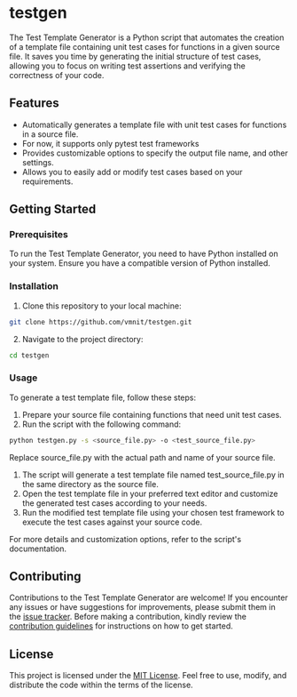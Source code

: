 # testgen

The Test Template Generator is a Python script that automates the creation of a template file containing unit test cases for functions in a given source file. It saves you time by generating the initial structure of test cases, allowing you to focus on writing test assertions and verifying the correctness of your code.

## Features

- Automatically generates a template file with unit test cases for functions in a source file.
- For now, it supports only pytest test frameworks
- Provides customizable options to specify the output file name, and other settings.
- Allows you to easily add or modify test cases based on your requirements.

## Getting Started

### Prerequisites

To run the Test Template Generator, you need to have Python installed on your system. Ensure you have a compatible version of Python installed.

### Installation

1. Clone this repository to your local machine:

```bash
git clone https://github.com/vmnit/testgen.git
```

2. Navigate to the project directory:
```bash
cd testgen
```

### Usage
To generate a test template file, follow these steps:
1. Prepare your source file containing functions that need unit test cases.
2. Run the script with the following command:

```bash
python testgen.py -s <source_file.py> -o <test_source_file.py>
```

Replace source_file.py with the actual path and name of your source file.
1. The script will generate a test template file named test_source_file.py in the same directory as the source file.
2. Open the test template file in your preferred text editor and customize the generated test cases according to your needs.
3. Run the modified test template file using your chosen test framework to execute the test cases against your source code.

For more details and customization options, refer to the script's documentation.

## Contributing
Contributions to the Test Template Generator are welcome! If you encounter any issues or have suggestions for improvements, please submit them in the [issue tracker](https://github.com/vmnit/testgen/issues).
Before making a contribution, kindly review the [contribution guidelines](CONTRIBUTING.md) for instructions on how to get started.

## License
This project is licensed under the [MIT License](License). Feel free to use, modify, and distribute the code within the terms of the license.
